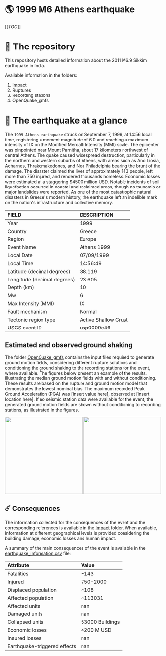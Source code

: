# 🌎 1999 M6 Athens earthquake
[[_TOC_]]

# 📂 The repository

This repository hosts detailed information about the 2011 M6.9 Sikkim earthquake in India.

Available information in the folders:

1. Impact
2. Ruptures
3. Recording stations
4. OpenQuake_gmfs


# 🚀 The earthquake at a glance 

The `1999 Athens earthquake` struck on September 7, 1999, at 14:56 local time, registering a moment magnitude of 6.0 and reaching a maximum intensity of IX on the Modified Mercalli Intensity (MMI) scale. The epicenter was pinpointed near Mount Parnitha, about 17 kilometers northwest of central Athens. The quake caused widespread destruction, particularly in the northern and western suburbs of Athens, with areas such as Ano Liosia, Acharnes, Thrakomakedones, and Nea Philadelphia bearing the brunt of the damage. The disaster claimed the lives of approximately 143 people, left more than 750 injured, and rendered thousands homeless. Economic losses were estimated at a staggering $4500 million USD. Notable incidents of soil liquefaction occurred in coastal and reclaimed areas, though no tsunamis or major landslides were reported. As one of the most catastrophic natural disasters in Greece's modern history, the earthquake left an indelible mark on the nation's infrastructure and collective memory.

| FIELD | DESCRIPTION |
|:-------|:-------------|
| Year | 1999 |
| Country | Greece |
| Region | Europe |
| Event Name | Athens 1999 |
| Local Date | 07/09/1999 |
| Local Time | 14:56:49 |
| Latitude (decimal degrees) | 38.119 |
| Longitude (decimal degrees) | 23.605 |
| Depth (km) | 10 |
| Mw | 6 |
| Max Intensity (MMI) | IX |
| Fault mechanism | Normal |
| Tectonic region type | Active Shallow Crust |
| USGS event ID | usp0009e46 |

## Estimated and observed ground shaking

The folder [OpenQuake_gmfs](./OpenQuake_gmfs/) contains the input files required to generate ground motion fields, considering different rupture solutions and conditioning the ground shaking to the recording stations for the event, where available. The figures below present an example of the results, illustrating the median ground motion fields with and without conditioning. These results are based on the rupture and ground motion model that demonstrates the lowest nominal bias. The maximum recorded Peak Ground Acceleration (PGA) was [insert value here], observed at [insert location here]. If no seismic station data were available for the event, the generated ground motion fields are shown without conditioning to recording stations, as illustrated in the figures.

<img src="./OpenQuake_gmfs/median_gmf_stations_none.png" height="250">
<img src="./OpenQuake_gmfs/median_gmf_stations_seismic.png" height="250">

## ☄️ Consequences

The information collected for the consequences of the event and the corresponding references is available in the [Impact](./Impact) folder. When available, information at different geographical levels is provided considering the building damage, economic losses and human impact.

A summary of the main consequences of the event is available in the [earthquake_information.csv](./earthquake_information.csv) file:

| Attribute | Value |
|:-------|:-------------|
| Fatalities | ~143 |
| Injured | 750-2000 |
| Displaced population | ~108 |
| Affected population | ~113031 |
| Affected units | nan |
| Damaged units | nan |
| Collapsed units | 53000 Buildings |
| Economic losses | 4200 M USD |
| Insured losses | nan |
| Earthquake-triggered effects | nan |